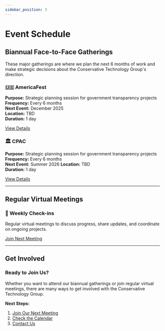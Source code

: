 ```yaml
---
sidebar_position: 3
---
```


# Event Schedule

## Biannual Face-to-Face Gatherings

These major gatherings are where we plan the next 6 months of work and make strategic decisions about the Conservative Technology Group's direction.

### 🇺🇸 AmericaFest

**Purpose:** Strategic planning session for government transparency projects  
**Frequency:** Every 6 months  
**Next Event:** December 2025  
**Location:** TBD  
**Duration:** 1 day

[View Details](/docs/americafest-2025)

### 🏛️ CPAC

**Purpose:** Strategic planning session for government transparency projects  
**Frequency:** Every 6 months  
**Next Event:** Summer 2026
**Location:** TBD  
**Duration:** 1 day 

[View Details](/docs/cpac-2026)

---

## Regular Virtual Meetings

### 📅 Weekly Check-ins

Regular virtual meetings to discuss progress, share updates, and coordinate on ongoing projects.

[Join Next Meeting](/docs/meetings)

---

## Get Involved

### Ready to Join Us?

Whether you want to attend our biannual gatherings or join regular virtual meetings, there are many ways to get involved with the Conservative Technology Group.

**Next Steps:**
1. [Join Our Next Meeting](/docs/meetings)
2. [Check the Calendar](/calendar)
2. [Contact Us](/docs/contact)
